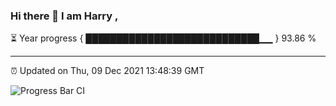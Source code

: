 ### Hi there 👋 I am Harry , 

⏳ Year progress { ████████████████████████████▁▁ } 93.86 %

---

⏰ Updated on Thu, 09 Dec 2021 13:48:39 GMT

![Progress Bar CI](https://github.com/duykhang68/duykhang68/workflows/Progress%20Bar%20CI/badge.svg)
